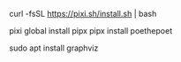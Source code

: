 curl -fsSL https://pixi.sh/install.sh | bash

pixi global install pipx
pipx install poethepoet


sudo apt install graphviz